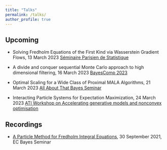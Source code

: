 ```yaml
---
title: "Talks"
permalink: /talks/
author_profile: true
---
```


## Upcoming 

* Solving Fredholm Equations of the First Kind via Wasserstein Gradient Flows, 13 March 2023
  [Séminaire Parisien de Statistique](https://sites.google.com/site/semstats/home)
  
* A divide and conquer sequential Monte Carlo approach
to high dimensional filtering, 16 March 2023 [BayesComp 2023](https://bayescomp2023.com/programme)

* Optimal Scaling for a Wide Class of Proximal MALA Algorithms, 21 March 2023 [All About That Bayes Seminar](https://sites.google.com/view/all-about-that-bayes/#h.3vqx6sj2stlg)
  
* Interacting Particle Systems for Expectation Maximization, 24 March 2023 [ATI Workshop on Accelerating generative models and nonconvex optimisation](https://www.eventbrite.co.uk/e/accelerating-generative-models-and-nonconvex-optimisation-in-person-tickets-541282038147?aff=eemailordconf&ref=eemailordconf&utm_campaign=order_confirm&utm_medium=email&utm_source=eventbrite&utm_term=viewevent)


## Recordings

* [A Particle Method for Fredholm Integral Equations](https://www.youtube.com/watch?v=2rwDxdusAvw&ab_channel=ACEMS-ARCCentreofExcellenceforMathematical%26StatisticalFrontiers), 30 September 2021, EC Bayes Seminar

